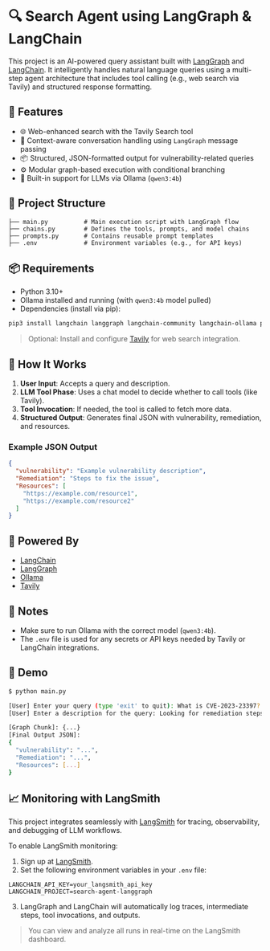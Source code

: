 # 🔍 Search Agent using LangGraph & LangChain

This project is an AI-powered query assistant built with [LangGraph](https://github.com/langchain-ai/langgraph) and [LangChain](https://www.langchain.com/). It intelligently handles natural language queries using a multi-step agent architecture that includes tool calling (e.g., web search via Tavily) and structured response formatting.

## 🚀 Features

- 🌐 Web-enhanced search with the Tavily Search tool
- 🧠 Context-aware conversation handling using `LangGraph` message passing
- 📦 Structured, JSON-formatted output for vulnerability-related queries
- ⚙️ Modular graph-based execution with conditional branching
- 🤖 Built-in support for LLMs via Ollama (`qwen3:4b`)

## 📁 Project Structure

```
├── main.py          # Main execution script with LangGraph flow
├── chains.py        # Defines the tools, prompts, and model chains
├── prompts.py       # Contains reusable prompt templates
├── .env             # Environment variables (e.g., for API keys)
```

## 📦 Requirements

- Python 3.10+
- Ollama installed and running (with `qwen3:4b` model pulled)
- Dependencies (install via pip):
  
```bash
pip3 install langchain langgraph langchain-community langchain-ollama pydantic python-dotenv
```

> Optional: Install and configure [Tavily](https://docs.tavily.com/) for web search integration.

## 🧪 How It Works

1. **User Input**: Accepts a query and description.
2. **LLM Tool Phase**: Uses a chat model to decide whether to call tools (like Tavily).
3. **Tool Invocation**: If needed, the tool is called to fetch more data.
4. **Structured Output**: Generates final JSON with vulnerability, remediation, and resources.

### Example JSON Output

```json
{
  "vulnerability": "Example vulnerability description",
  "Remediation": "Steps to fix the issue",
  "Resources": [
    "https://example.com/resource1",
    "https://example.com/resource2"
  ]
}
```

## 🧠 Powered By

- [LangChain](https://www.langchain.com/)
- [LangGraph](https://github.com/langchain-ai/langgraph)
- [Ollama](https://ollama.com/)
- [Tavily](https://www.tavily.com/)

## 📌 Notes

- Make sure to run Ollama with the correct model (`qwen3:4b`).
- The `.env` file is used for any secrets or API keys needed by Tavily or LangChain integrations.

## 📸 Demo

```bash
$ python main.py

[User] Enter your query (type 'exit' to quit): What is CVE-2023-23397?
[User] Enter a description for the query: Looking for remediation steps and references.

[Graph Chunk]: {...}
[Final Output JSON]:
{
  "vulnerability": "...",
  "Remediation": "...",
  "Resources": [...]
}
```

## 📈 Monitoring with LangSmith

This project integrates seamlessly with [LangSmith](https://smith.langchain.com/) for tracing, observability, and debugging of LLM workflows.

To enable LangSmith monitoring:

1. Sign up at [LangSmith](https://smith.langchain.com/).
2. Set the following environment variables in your `.env` file:

```env
LANGCHAIN_API_KEY=your_langsmith_api_key
LANGCHAIN_PROJECT=search-agent-langgraph
```

3. LangGraph and LangChain will automatically log traces, intermediate steps, tool invocations, and outputs.

> You can view and analyze all runs in real-time on the LangSmith dashboard.
